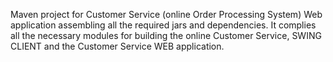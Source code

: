 Maven project for Customer Service (online Order Processing System) Web application assembling all the required jars and dependencies. It complies all the necessary modules for building the online Customer Service, SWING CLIENT and the Customer Service WEB application.


